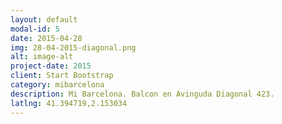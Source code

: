 ```yaml
---
layout: default
modal-id: 5
date: 2015-04-28
img: 28-04-2015-diagonal.png
alt: image-alt
project-date: 2015
client: Start Bootstrap
category: mibarcelona
description: Mi Barcelona. Balcon en Avinguda Diagonal 423.
latlng: 41.394719,2.153034
---
```

